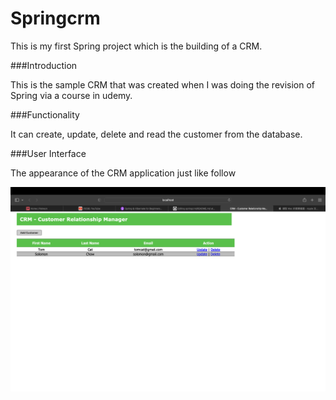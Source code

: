 # Springcrm
This is my first Spring project which is the building of a CRM. 

###Introduction

This is the sample CRM that was created when I was doing the revision of Spring via a course 
in udemy. 

###Functionality

It can create, update, delete and read the customer from the database.


###User Interface

The appearance of the CRM application just like follow

![Screenshot](demo.png)
